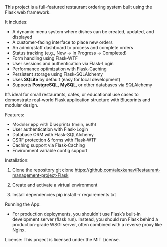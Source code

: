 This project is a full-featured restaurant ordering system built using the Flask web framework.

It includes:

- A dynamic menu system where dishes can be created, updated, and displayed
- A customer-facing interface to place new orders
- An admin/staff dashboard to process and complete orders
- Status tracking (e.g., New → In Progress → Completed)
- Form handling using Flask-WTF
- User sessions and authentication via Flask-Login
- Performance optimization with Flask-Caching
- Persistent storage using Flask-SQLAlchemy
- Uses **SQLite** by default (easy for local development)
- Supports **PostgreSQL**, **MySQL**, or other databases via SQLAlchemy

It’s ideal for small restaurants, cafes, or educational use cases to demonstrate real-world Flask application structure with Blueprints and modular design.


Features:
- Modular app with Blueprints (main, auth)
- User authentication with Flask-Login
- Database ORM with Flask-SQLAlchemy
- CSRF protection & forms with Flask-WTF
- Caching support via Flask-Caching
- Environment variable config support


 Installation:
1. Clone the repository
git clone https://github.com/alexkanav/Restaurant-management-project-Flask

2. Create and activate a virtual environment

3. Install dependencies
pip install -r requirements.txt

Running the App:
- For production deployments, you shouldn't use Flask’s built-in development server (flask run). Instead, you should run Flask behind a production-grade WSGI server, often combined with a reverse proxy like Nginx.


License:
This project is licensed under the MIT License.

